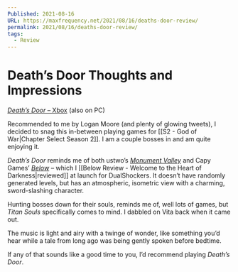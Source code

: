 ```yaml
---
Published: 2021-08-16
URL: https://maxfrequency.net/2021/08/16/deaths-door-review/
permalink: 2021/08/16/deaths-door-review/
tags:
  - Review
---
```

# Death’s Door Thoughts and Impressions

[*Death’s Door* – Xbox](https://www.xbox.com/en-US/games/deaths-door) (also on PC)

Recommended to me by Logan Moore (and plenty of glowing tweets), I decided to snag this in-between playing games for [[S2 - God of War|Chapter Select Season 2]]. I am a couple bosses in and am quite enjoying it.

*Death’s Door* reminds me of both ustwo’s [*Monument Valley*](https://www.monumentvalleygame.com/mv1) and Capy Games’ *[Below](https://www.capybaragames.com/below/)* – which I [[Below Review - Welcome to the Heart of Darkness|reviewed]] at launch for DualShockers. It doesn’t have randomly generated levels, but has an atmospheric, isometric view with a charming, sword-slashing character.

Hunting bosses down for their souls, reminds me of, well lots of games, but *Titan Souls* specifically comes to mind. I dabbled on Vita back when it came out.

The music is light and airy with a twinge of wonder, like something you’d hear while a tale from long ago was being gently spoken before bedtime.

If any of that sounds like a good time to you, I’d recommend playing *Death’s Door*.